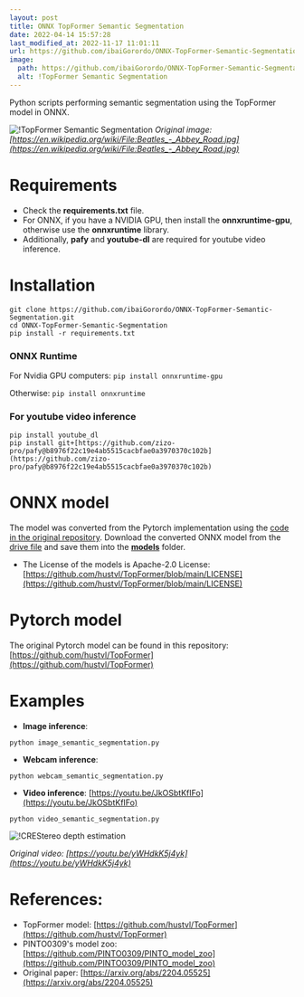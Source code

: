 ```yaml
---
layout: post
title: ONNX TopFormer Semantic Segmentation
date: 2022-04-14 15:57:28 
last_modified_at: 2022-11-17 11:01:11 
url: https://github.com/ibaiGorordo/ONNX-TopFormer-Semantic-Segmentation
image:
  path: https://github.com/ibaiGorordo/ONNX-TopFormer-Semantic-Segmentation/raw/main/doc/img/output.png
  alt: !TopFormer Semantic Segmentation
---
```

 Python scripts performing semantic segmentation using the TopFormer model in ONNX.

![!TopFormer Semantic Segmentation](https://github.com/ibaiGorordo/ONNX-TopFormer-Semantic-Segmentation/raw/main/doc/img/output.png)
*Original image: [https://en.wikipedia.org/wiki/File:Beatles_-_Abbey_Road.jpg](https://en.wikipedia.org/wiki/File:Beatles_-_Abbey_Road.jpg)*

# Requirements

 * Check the **requirements.txt** file. 
 * For ONNX, if you have a NVIDIA GPU, then install the **onnxruntime-gpu**, otherwise use the **onnxruntime** library.
 * Additionally, **pafy** and **youtube-dl** are required for youtube video inference.
 
# Installation
```
git clone https://github.com/ibaiGorordo/ONNX-TopFormer-Semantic-Segmentation.git
cd ONNX-TopFormer-Semantic-Segmentation
pip install -r requirements.txt
```
### ONNX Runtime
For Nvidia GPU computers:
`pip install onnxruntime-gpu`

Otherwise:
`pip install onnxruntime`

### For youtube video inference
```
pip install youtube_dl
pip install git+[https://github.com/zizo-pro/pafy@b8976f22c19e4ab5515cacbfae0a3970370c102b](https://github.com/zizo-pro/pafy@b8976f22c19e4ab5515cacbfae0a3970370c102b)
```

# ONNX model
The model was converted from the Pytorch implementation using the [code in the original repository](https://github.com/hustvl/TopFormer/blob/main/tools/convert2onnx.py). Download the converted ONNX model from the [drive file](https://drive.google.com/file/d/1WxvVEqQGn8S2q4uqpG9OZY2Alc5ZcBCa/view?usp=sharing) and save them into the **[models](https://github.com/ibaiGorordo/ONNX-TopFormer-Semantic-Segmentation/tree/main/models)** folder. 
- The License of the models is Apache-2.0 License: [https://github.com/hustvl/TopFormer/blob/main/LICENSE](https://github.com/hustvl/TopFormer/blob/main/LICENSE)

# Pytorch model
The original Pytorch model can be found in this repository: [https://github.com/hustvl/TopFormer](https://github.com/hustvl/TopFormer)
 
# Examples

 * **Image inference**:
 ```
 python image_semantic_segmentation.py
 ```
 
 * **Webcam inference**:
 ```
 python webcam_semantic_segmentation.py
 ```

 * **Video inference**: [https://youtu.be/JkOSbtKfIFo](https://youtu.be/JkOSbtKfIFo)
 ```
 python video_semantic_segmentation.py
 ```
 ![!CREStereo depth estimation](https://github.com/ibaiGorordo/ONNX-TopFormer-Semantic-Segmentation/raw/main/doc/img/topformer.gif)
  
 *Original video: [https://youtu.be/yWHdkK5j4yk](https://youtu.be/yWHdkK5j4yk)*

# References:
* TopFormer model: [https://github.com/hustvl/TopFormer](https://github.com/hustvl/TopFormer)
* PINTO0309's model zoo: [https://github.com/PINTO0309/PINTO_model_zoo](https://github.com/PINTO0309/PINTO_model_zoo)
* Original paper: [https://arxiv.org/abs/2204.05525](https://arxiv.org/abs/2204.05525)
